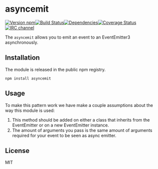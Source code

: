 # asyncemit

[![Version npm](http://img.shields.io/npm/v/asyncemit.svg?style=flat-square)](http://browsenpm.org/package/asyncemit)[![Build Status](http://img.shields.io/travis/primus/asyncemit/master.svg?style=flat-square)](https://travis-ci.org/primus/asyncemit)[![Dependencies](https://img.shields.io/david/primus/asyncemit.svg?style=flat-square)](https://david-dm.org/primus/asyncemit)[![Coverage Status](http://img.shields.io/coveralls/primus/asyncemit/master.svg?style=flat-square)](https://coveralls.io/r/primus/asyncemit?branch=master)[![IRC channel](http://img.shields.io/badge/IRC-irc.freenode.net%23primus-00a8ff.svg?style=flat-square)](http://webchat.freenode.net/?channels=primus)

The `asyncemit` allows you to emit an event to an EventEmitter3 asynchronously.

## Installation

The module is released in the public npm registry.

```
npm install asyncemit
```

## Usage

To make this pattern work we have make a couple assumptions about the way this
module is used:

1. This method should be added on either a class that inherits from the
   EventEmitter or on a new EventEmitter instance.
2. The amount of arguments you pass is the same amount of arguments required for
   your event to be seen as async emitter.

## License

MIT
